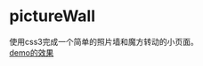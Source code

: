 # pictureWall
使用css3完成一个简单的照片墙和魔方转动的小页面。<br/>
<a href="http://marday.github.io/pictrueWall/">demo的效果</a>
